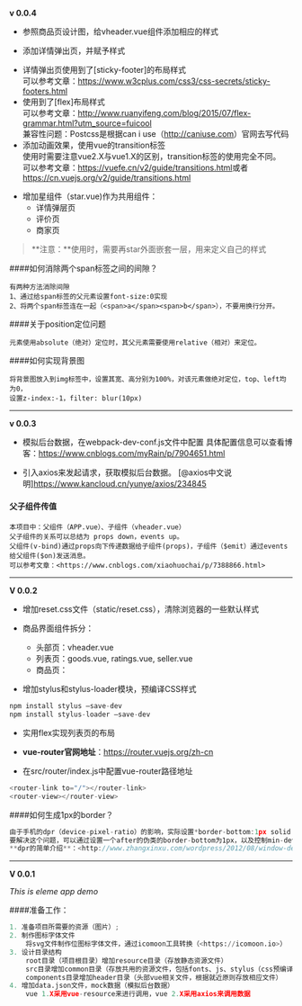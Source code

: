 **v 0.0.4**

* 参照商品页设计图，给vheader.vue组件添加相应的样式

* 添加详情弹出页，并赋予样式  
- 详情弹出页使用到了[sticky-footer]的布局样式  
可以参考文章：<https://www.w3cplus.com/css3/css-secrets/sticky-footers.html>
- 使用到了[flex]布局样式  
可以参考文章：<http://www.ruanyifeng.com/blog/2015/07/flex-grammar.html?utm_source=fuicool>  
兼容性问题：Postcss是根据can i use（<http://caniuse.com>）官网去写代码  
- 添加动画效果，使用vue的transition标签  
使用时需要注意vue2.X与vue1.X的区别，transition标签的使用完全不同。  
可以参考文章：<https://vuefe.cn/v2/guide/transitions.html>或者<https://cn.vuejs.org/v2/guide/transitions.html>  

* 增加星组件（star.vue)作为共用组件：
    * 详情弹层页
    * 评价页
    * 商家页
>**注意：**使用时，需要再star外面嵌套一层，用来定义自己的样式

####如何消除两个span标签之间的间隙？
```
有两种方法消除间隙
1、通过给span标签的父元素设置font-size:0实现
2、将两个span标签连在一起（<span>a</span><span>b</span>），不要用换行分开。
```

####关于position定位问题
```
元素使用absolute（绝对）定位时，其父元素需要使用relative（相对）来定位。
```

####如何实现背景图
```
将背景图放入到img标签中，设置其宽、高分别为100%，对该元素做绝对定位，top、left均为0，
设置z-index:-1，filter: blur(10px)
```

---

**v 0.0.3**

* 模拟后台数据，在webpack-dev-conf.js文件中配置
具体配置信息可以查看博客：<https://www.cnblogs.com/myRain/p/7904651.html>

* 引入axios来发起请求，获取模拟后台数据。
[@axios中文说明]<https://www.kancloud.cn/yunye/axios/234845>

#### 父子组件传值
```
本项目中：父组件（APP.vue）、子组件（vheader.vue）
父子组件的关系可以总结为 props down，events up。
父组件(v-bind)通过props向下传递数据给子组件(props)，子组件（$emit）通过events给父组件($on)发送消息。
可以参考文章：<https://www.cnblogs.com/xiaohuochai/p/7388866.html>
```

---

**V 0.0.2**

* 增加reset.css文件（static/reset.css），清除浏览器的一些默认样式

* 商品界面组件拆分：
    * 头部页：vheader.vue
    * 列表页：goods.vue, ratings.vue, seller.vue
	* 商品页：

* 增加stylus和stylus-loader模块，预编译CSS样式

```python
npm install stylus –save-dev 
npm install stylus-loader –save-dev
```

* 实用flex实现列表页的布局

* **vue-router官网地址**：<https://router.vuejs.org/zh-cn>

* 在src/router/index.js中配置vue-router路径地址

```javascript
<router-link to="/"></router-link>
<router-view></router-view>
```

####如何生成1px的border？

```javascript
由于手机的dpr（device-pixel-ratio）的影响，实际设置*border-bottom:1px solid black*的值，在手机上则会显示为2px。
要解决这个问题，可以通过设置一个after的伪类的border-bottom为1px，以及控制min-device-pixel-ratio的Y轴缩放来实现实际设备border的1px功能。
**dpr的简单介绍**：<http://www.zhangxinxu.com/wordpress/2012/08/window-devicepixelratio/>
```

---

**V 0.0.1**

*This is eleme app demo*  

####准备工作：

```python
1. 准备项目所需要的资源（图片）;  
2. 制作图标字体文件  
    将svg文件制作位图标字体文件，通过icomoon工具转换（<https://icomoon.io>）
3. 设计目录结构  
    root目录（项目根目录）增加resource目录（存放静态资源文件）  
    src目录增加common目录（存放共用的资源文件，包括fonts、js、stylus（css预编译文件））  
    components目录增加header目录（头部vue相关文件，根据就近原则存放相应文件）
4. 增加data.json文件，mock数据（模拟后台数据）  
    vue 1.X采用vue-resource来进行调用，vue 2.X采用axios来调用数据
```

